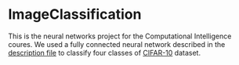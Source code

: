 # ImageClassification
This is the neural networks project for the Computational Intelligence coures. We used a fully connected neural network described in the [description file](https://github.com/FatemehValeh/ImageClassification/blob/main/CI_project1.pdf) to classify four classes of [CIFAR-10](https://www.cs.toronto.edu/~kriz/cifar.html) dataset.
